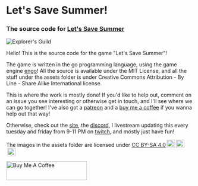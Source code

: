 # Let's Save Summer!

### The source code for [Let's Save Summer](https://www.letssavesummer.com)

![Explorer's Guild](https://www.letssavesummer.com/readme/explorer.png)

Hello! This is the source code for the game "Let's Save Summer"!

The game is written in the go programming language, using the game engine [engo](https://www.github.com/EngoEngine/engo)!
All the source is available under the MIT License, and all the stuff under the
assets folder is under Creative Commons Attribution - By Line - Share Alike International license.

This is where the work is mostly done! If you'd like to help out, comment on an issue you see interesting or otherwise
get in touch, and I'll see where we can go together! I've also got a [patreon](https://www.patreon.com/noofbiz) and a
[buy me a coffee](https://www.buymeacoffee.com/Letssavesummer) if you wanna help out that way!

Otherwise, check out the [site](https://www.github.com/EngoEngine/engo), the [discord](https://discord.gg/EgrBq9),
I livestream updating this every tuesday and friday from 9-11 PM on [twitch](https://www.twitch.tv/noofbiz), and mostly
just have fun!

<p xmlns:dct="http://purl.org/dc/terms/" xmlns:cc="http://creativecommons.org/ns#" class="license-text">The images in the assets folder are licensed under <a rel="license" href="https://creativecommons.org/licenses/by-sa/4.0">CC BY-SA 4.0<img style="height:22px!important;margin-left:3px;vertical-align:text-bottom;" src="https://mirrors.creativecommons.org/presskit/icons/cc.svg?ref=chooser-v1" /><img style="height:22px!important;margin-left:3px;vertical-align:text-bottom;" src="https://mirrors.creativecommons.org/presskit/icons/by.svg?ref=chooser-v1" /><img style="height:22px!important;margin-left:3px;vertical-align:text-bottom;" src="https://mirrors.creativecommons.org/presskit/icons/sa.svg?ref=chooser-v1" /></a></p>

<a href="https://www.buymeacoffee.com/Letssavesummer" target="\_blank"><img src="https://cdn.buymeacoffee.com/buttons/default-orange.png" alt="Buy Me A Coffee" style="height: 51px !important;width: 217px !important;" ></a>

